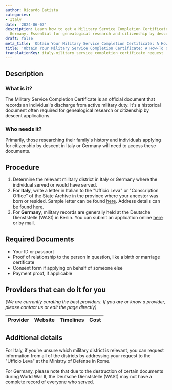 ```yaml
---
author: Ricardo Batista
categories:
- Italy
date: '2024-06-07'
description: Learn how to get a Military Service Completion Certificate in Italy and
  Germany. Essential for genealogical research and citizenship by descent applications.
draft: false
meta_title: 'Obtain Your Military Service Completion Certificate: A How-To Guide'
title: 'Obtain Your Military Service Completion Certificate: A How-To Guide'
translationKey: italy-military_service_completion_certificate_request
---
```


## Description
### What is it?
The Military Service Completion Certificate is an official document that records an individual's discharge from active military duty. It's a historical document often required for genealogical research or citizenship by descent applications.

### Who needs it?
Primarily, those researching their family's history and individuals applying for citizenship by descent in Italy or Germany will need to access these documents.

## Procedure

1. Determine the relevant military district in Italy or Germany where the individual served or would have served.
2. For **Italy**, write a letter in Italian to the "Ufficio Leva" or "Conscription Office" of the State Archive in the province where your ancestor was born or resided. 
     Sample letter can be found [here](http://www.circolocalabrese.org/resources/letters/military.asp). Address details can be found [here](http://www.antenati.san.beniculturali.it/v/Archivio+di+Stato+di+Campobasso/Stato+civile+italiano/Campobasso/Nati/1871/007330246_00036.jpg.html?g2_imageViewsIndex=0).
3. For **Germany**, military records are generally held at the Deutsche Dienststelle (WASt) in Berlin. You can submit an application online [here](https://www.dd-wast.de/en/info-service-enquiries-enquiry-form.html) or by mail. 

## Required Documents
- Your ID or passport
- Proof of relationship to the person in question, like a birth or marriage certificate
- Consent form if applying on behalf of someone else
- Payment proof, if applicable

## Providers that can do it for you

_(We are currently curating the best providers. If you are or know a provider, please contact us or edit the page directly)_

| Provider        |     Website     |     Timelines    |       Cost      |
| --------------- | --------------- |  :-------------: | :-------------: |

## Additional details
For Italy, if you're unsure which military district is relevant, you can request information from all of the districts by addressing your request to the "Ufficio Leva" at the Ministry of Defense in Rome. 

For Germany, please note that due to the destruction of certain documents during World War II, the Deutsche Dienststelle (WASt) may not have a complete record of everyone who served.
